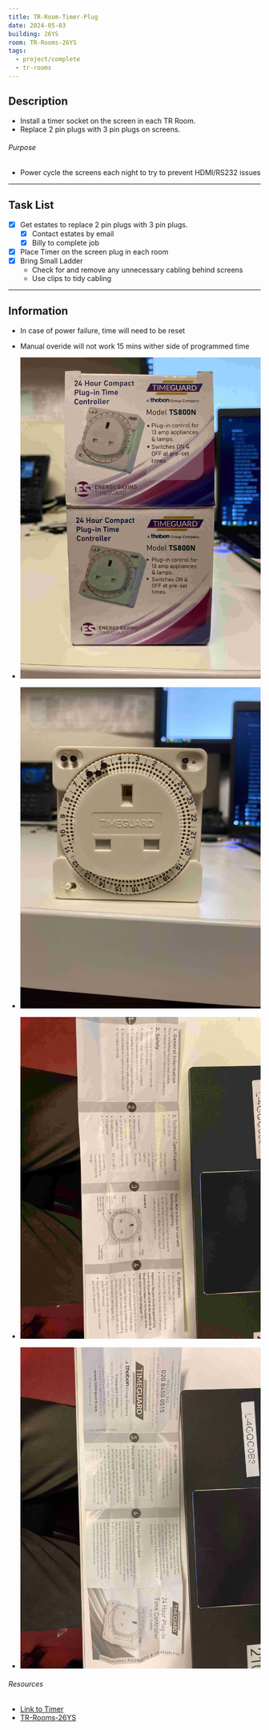 ```yaml
---
title: TR-Room-Timer-Plug
date: 2024-05-03
building: 26YS
room: TR-Rooms-26YS
tags:
  - project/complete
  - tr-rooms
---
```


## Description

- Install a timer socket on the screen in each TR Room.
- Replace 2 pin plugs with 3 pin plugs on screens.

###### Purpose
- Power cycle the screens each night to try to prevent HDMI/RS232 issues

---

## Task List

- [x] Get estates to replace 2 pin plugs with 3 pin plugs.
	- [x] Contact estates by email
	- [x] Billy to complete job
- [x] Place Timer on the screen plug in each room
- [x] Bring Small Ladder 
	- Check for and remove any unnecessary cabling behind screens
	- Use clips to tidy cabling

---
## Information

- In case of power failure, time will need to be reset
- Manual overide will not work 15 mins wither side of programmed time

- ![ |200](../04-Archive/Attachments/Timer-Plug-Box.jpg)
- ![ |200](../04-Archive/Attachments/Timer-Plug-Pic.jpg)
- ![ |200](../04-Archive/Attachments/Timer-Plug-Manual2.jpg)
- ![ |200](../04-Archive/Attachments/Timer-Plug-Manual1.jpg)


###### Resources
- [Link to Timer](https://ie.rs-online.com/web/p/plug-in-timers/1716224?gb=s)
- [TR-Rooms-26YS](../03-Resources/Rooms/TR-Rooms-26YS.md)